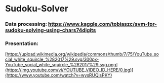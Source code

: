 # Sudoku-Solver

### Data processing: https://www.kaggle.com/tobiaszc/svm-for-sudoku-solving-using-chars74digits
### Presentation: 
[https://upload.wikimedia.org/wikipedia/commons/thumb/7/75/YouTube_social_white_squircle_%282017%29.svg/300px-YouTube_social_white_squircle_%282017%29.svg.png](https://img.youtube.com/vi/YOUTUBE_VIDEO_ID_HERE/0.jpg)](https://www.youtube.com/watch?v=wysRUQlsPKY)
